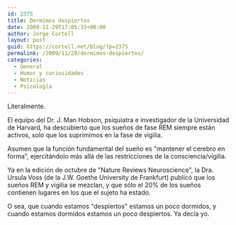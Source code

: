 ```yaml
---
id: 2375
title: Dormimos despiertos
date: 2009-11-29T17:05:33+00:00
author: Jorge Cortell
layout: post
guid: https://cortell.net/blog/?p=2375
permalink: /2009/11/29/dormimos-despiertos/
categories:
  - General
  - Humor y curiosidades
  - Noticias
  - Psicología
---
```

Literalmente.

El equipo del Dr. J. Man Hobson, psiquiatra e investigador de la Universidad de Harvard, ha descubierto que los sueños de fase REM siempre están activos, solo que los suprimimos en la fase de vigilia.
  
Asumen que la función fundamental del sueño es "mantener el cerebro en forma", ejercitándolo más allá de las restricciones de la consciencia/vigilia.

Ya en la edición de octubre de "Nature Reviews Neuroscience", la Dra. Ursula Voss (de la J.W. Goethe University de Frankfurt) publicó que los sueños REM y vigilia se mezclan, y que sólo el 20% de los sueños contienen lugares en los que el sujeto ha estado.

O sea, que cuando estamos "despiertos" estamos un poco dormidos, y cuando estamos dormidos estamos un poco despiertos. Ya decía yo.